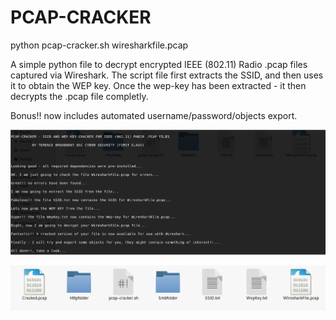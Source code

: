 # PCAP-CRACKER

python pcap-cracker.sh wiresharkfile.pcap

A simple python file to decrypt encrypted IEEE (802.11) Radio .pcap files captured via Wireshark.
The script file first extracts the SSID, and then uses it to obtain the WEP key.
Once the wep-key has been extracted - it then decrypts the .pcap file completly.

Bonus!! now includes automated username/password/objects export.

![Screenshot1](Screenshot1.PNG)

![Screenshot0](Screenshot0.PNG)


